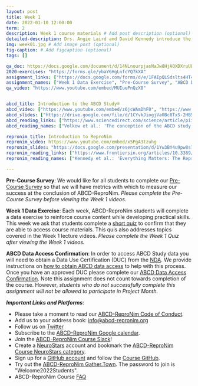 ```yaml
---
layout: post
title: Week 1
date: 2022-01-10 12:00:00
term: 2
description: Week 1 course materials # Add post description (optional)
detailed-description: Drs. Angie Laird and David Kennedy introduce the ABCD-ReproNim course, the ABCD Study, and ReproNim - a center for Reproducible Neuroimaging Computation.
img: week01.jpg # Add image post (optional)
fig-caption: # Add figcaption (optional)
tags: []

qa_doc: https://docs.google.com/document/d/14NLnourpjasNaJw8HjAQXDXruULLYN4NK-yNzY0K1Xo/edit?usp=sharing
2020-exercises: "https://forms.gle/ybaY6HgLnfcYQ7kXA"
assignment_links: ["https://docs.google.com/forms/d/e/1FAIpQLSdslts4HT4x0GSb-reBhNFL3B8KGZ-LDmTpquNmt0N7uQe4QQ/viewform?usp=sf_link", "https://docs.google.com/forms/d/e/1FAIpQLSeFog9Uof5SyHO3DEFstZWGBLqO-3pQm7Hiy2xHgPInSgtoJQ/viewform?usp=sf_link", "https://docs.google.com/forms/d/e/1FAIpQLSdZbXLB2HdciB88YN3JIXg6OdUN2dq1KnLTolIcos2Tu6FazA/viewform?usp=sf_link"]
assignment_names: ["Week 1 Data Exercise", "Pre-Course Survey", "ABCD Data Access Confirmation (optional, will be posted each week until April 1)"]
qa_video: "https://www.youtube.com/embed/MUIuePnQzX8"


abcd_title: Introduction to the ABCD Study®
abcd_video: ["https://www.youtube.com/embed/z6jcWAmDhF0", "https://www.youtube.com/embed/MQNtNc2dPSI"]
abcd_slides: ["https://drive.google.com/file/d/1CYvkJiogjVa0Bc8TxS-2HB5-CJ8wsltx/view?usp=sharing", "https://drive.google.com/file/d/1LXi6WhXWvKyRkXptm-byYW84B3uP1Ju2/view?usp=sharing"]
abcd_reading_links: ["https://www.sciencedirect.com/science/article/pii/S1878929317300725", "https://www.sciencedirect.com/science/article/pii/S1878929317301883", "https://www.sciencedirect.com/science/article/pii/S1878929317302268"]
abcd_reading_names: ["Volkow et al.: 'The conception of the ABCD study: From substance use to a broad NIH collaboration'", "Jernigan et al.: 'Introduction (Developmental Cognitive Neuroscience)'", "Auchter et al.: 'A description of the ABCD organizational structure and communication framework'"]

repronim_title: Introduction to ReproNim
repronim_video: https://www.youtube.com/embed/x5PgA3tzuhg
repronim_slides: "https://docs.google.com/presentation/d/1Yw3BY4u9pw8s7be9K6zeCFcUAZ430kQoe5_m0-ooFUw/edit?usp=sharing"
repronim_reading_links: ["https://www.frontiersin.org/articles/10.3389/fninf.2019.00001/full", "https://www.nature.com/articles/s41562-016-0021"]
repronim_reading_names: ["Kennedy et al.: 'Everything Matters: The ReproNim Perspective on Reproducible Neuroimaging'", "Munafò et al.: 'A manifesto for reproducible science'"]

---
```


**Pre-Course Survey**: We would like for all students to complete our [Pre-Course Survey](https://docs.google.com/forms/d/e/1FAIpQLSeFog9Uof5SyHO3DEFstZWGBLqO-3pQm7Hiy2xHgPInSgtoJQ/viewform?usp=sf_link) so that we will have metrics with which to measure our success at the conclusion of ABCD-ReproNim. *Please complete the Pre-Course Survey before viewing the Week 1 videos.*

**Week 1 Data Exercise**: Each week, ABCD-ReproNim students will complete a data exercise to reinforce course content while developing practical skills. This week we ask that students complete a [short quiz](https://docs.google.com/forms/d/e/1FAIpQLSdslts4HT4x0GSb-reBhNFL3B8KGZ-LDmTpquNmt0N7uQe4QQ/viewform?usp=sf_link) to confirm that they are able to access course materials. This quis also addresses topics covered in the Week 1 lecture videos. *Please complete the Week 1 Quiz after viewing the Week 1 videos.*

**ABCD Data Access Confirmation**: In order to access ABCD Study data you will need to obtain a Data Use Certification (DUC) from the [NDA](https://nda.nih.gov/). We provide instructions on [how to obtain ABCD data access](https://docs.google.com/document/d/18hsT2x15bypuXFcfMQb9Ck_YEB7VvY2j4w5hwbV78A4/edit?usp=drive_web&ouid=112657771088417572612) to help with this process. Once you have an approved DUC please complete our [ABCD Data Access Confirmation](https://docs.google.com/forms/d/e/1FAIpQLSdZbXLB2HdciB88YN3JIXg6OdUN2dq1KnLTolIcos2Tu6FazA/viewform?usp=sf_link). Note this assignment does not count towards completion of the course. However, *students who do not successfully complete this assignment will not be allowed to participate in Project Month.*

***Important Links and Platforms***:

- Please take a moment to read our [ABCD-ReproNim Code of Conduct](https://docs.google.com/document/d/1XQf9aEggUlwIlft8mVGC1mdMjiJVWF4RDnnVGWKvfo8/edit#).
- Add us to your address book: [info@abcd-repronim.org](info@abcd-repronim.org)
- Follow us on [Twitter](https://twitter.com/ABCD_ReproNim)
- Subscribe to the [ABCD-ReproNim Google calendar](https://calendar.google.com/calendar?cid=YWJjZHJlcHJvbmltQGdtYWlsLmNvbQ).
- Join the [ABCD-ReproNim Course Slack](https://join.slack.com/t/abcd-repronim/shared_invite/zt-10cohhxpu-FACA4k5QlMYXmcckClj84g)!
- Create a [NeuroStars](https://neurostars.org/) account and bookmark the [ABCD-ReproNim Course NeuroStars category](https://neurostars.org/c/abcd-repronim/232).
- Sign up for a [GitHub account](https://github.com/join) and follow the [Course GitHub](https://github.com/ABCD-ReproNim).
- Try out the [ABCD-ReproNim Gather.Town](https://gather.town/app/vC4xzIIrfbFvptPB/abcd-repronim). The password to join is "Welcome2022Students".
- ABCD-ReproNim Course [FAQ](https://docs.google.com/document/d/1OybUpkyHhlmKecQ4ERLM71s86t2D-OLnV4TrRxtNZ5U/edit?usp=sharing)
